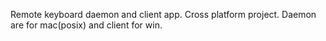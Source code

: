Remote keyboard daemon and client app.
Cross platform project. Daemon are for mac(posix) and client for win.
